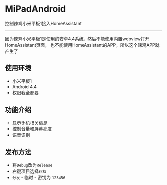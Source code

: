 # MiPadAndroid

控制辣鸡小米平板1接入HomeAssistant

---

因为辣鸡小米平板1是使用的安卓4.4系统，然后不能使用内置webview打开HomeAssistant页面，
也不能使用HomeAssistant的APP，所以这个辣鸡APP就产生了

## 使用环境

- 小米平板1
- Android 4.4
- 权限我全都要


## 功能介绍
- 显示手机相关信息
- 控制音量和屏幕亮度
- 语音识别

## 发布方法

- 将`Debug`改为`Release`
- 右键项目选择`存档`
- `分发` - 临时 - 密钥为 `123456`